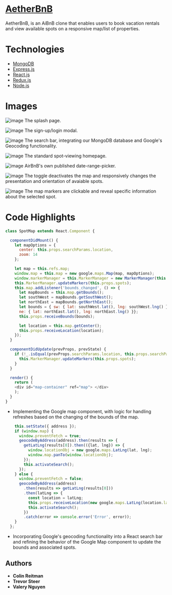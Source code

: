 # [AetherBnB](https://aetherbnb1.herokuapp.com)

AetherBnB, is an AiBnB clone that enables users to book vacation rentals and view available spots on a responsive map/list of properties.

# Technologies

* [MongoDB](https://www.mongodb.com/)
* [Express.js](https://expressjs.com/)
* [React.js](https://reactjs.org)
* [Redux.js](https://redux.js.org)
* [Node.js](https://nodejs.org/)

# Images

![image](https://user-images.githubusercontent.com/46357004/59390340-fa662e00-8d3e-11e9-95e5-fbf1a5885edc.png)
The splash page.


![image](https://user-images.githubusercontent.com/46357004/59390474-5df05b80-8d3f-11e9-82a4-3025279daaf1.png)
The sign-up/login modal.


![image](https://user-images.githubusercontent.com/46357004/59390371-0ce06780-8d3f-11e9-8f4b-748e9327d473.png)
The search bar, integrating our MongoDB database and Google's Geocoding functionality.


![image](https://user-images.githubusercontent.com/46357004/59390406-22ee2800-8d3f-11e9-8d14-795029697828.png)
The standard spot-viewing homepage.


![image](https://user-images.githubusercontent.com/46357004/59390439-39947f00-8d3f-11e9-8284-91bd91aab8eb.png)
AirBnB's own published date-range-picker.


![image](https://user-images.githubusercontent.com/46357004/59390464-4f09a900-8d3f-11e9-96c3-7bebe98b8d8a.png)
The toggle deactivates the map and responsively changes the presentation and orientation of avaiable spots.


![image](https://user-images.githubusercontent.com/46357004/59390507-7f514780-8d3f-11e9-8331-13d460b91156.png)
The map markers are clickable and reveal specific information about the selected spot.

# Code Highlights

```js
class SpotMap extends React.Component {

  componentDidMount() {
    let mapOptions = {
      center: this.props.searchParams.location,
      zoom: 14
    };

    let map = this.refs.map;
    window.map = this.map = new google.maps.Map(map, mapOptions);
    window.markerManager = this.MarkerManager = new MarkerManager(this.map);
    this.MarkerManager.updateMarkers(this.props.spots);
    this.map.addListener('bounds_changed', () => {
      let mapBounds = this.map.getBounds();
      let southWest = mapBounds.getSouthWest();
      let northEast = mapBounds.getNorthEast();
      let bounds = { sw: { lat: southWest.lat(), lng: southWest.lng() }, 
      ne: { lat: northEast.lat(), lng: northEast.lng() }};
      this.props.receiveBounds(bounds);

      let location = this.map.getCenter();
      this.props.receiveLocation(location);
    });
  }

  componentDidUpdate(prevProps, prevState) {
    if (!_.isEqual(prevProps.searchParams.location, this.props.searchParams.location)) {
      this.MarkerManager.updateMarkers(this.props.spots);
    } 
  }

  render() {
    return (
    <div id="map-container" ref="map"> </div>
    );
  }
}
```
* Implementing the Google map component, with logic for handling refreshes based on the changing of the bounds of the map.

```js  handleSelect = address => {
    this.setState({ address });
    if (window.map) {
      window.preventFetch = true;
      geocodeByAddress(address).then(results => {
        getLatLng(results[0]).then(({lat, lng}) => {
          window.locationObj = new google.maps.LatLng(lat, lng);
          window.map.panTo(window.locationObj);
        });
        this.activateSearch();
      });
    } else {
      window.preventFetch = false;
      geocodeByAddress(address)
        .then(results => getLatLng(results[0]))
        .then(latLng => {
          const location = latLng;
          this.props.receiveLocation(new google.maps.LatLng(location.lat, location.lng));
          this.activateSearch();
        })
        .catch(error => console.error('Error', error));
    }
  };

```
* Incorporating Google's geocoding functionality into a React search bar and refining the behavior of the Google Map component to update the bounds and associated spots.

## Authors

* **Colin Reitman**
* **Trevor Steer**
* **Valery Nguyen**
